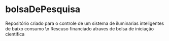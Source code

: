 # bolsaDePesquisa
Repositório criado para o controle de um sistema de iluminarias inteligentes de baixo consumo \n
Rescuso financiado atraves de bolsa de iniciação cientifica 
